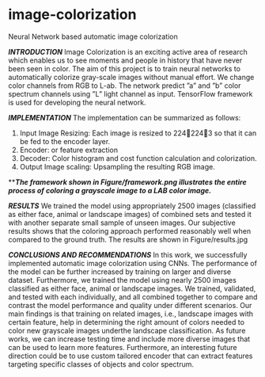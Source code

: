 # image-colorization
Neural Network based automatic image colorization

***INTRODUCTION***
Image Colorization is an exciting active area of research which enables us to see moments and people in history that have never been seen in color. The aim of this project is to train neural networks to automatically colorize gray-scale images without manual effort. We change color channels from RGB to L-ab. The network predict ”a” and ”b” color spectrum channels using ”L” light channel as input. TensorFlow framework is used for developing the neural network.


***IMPLEMENTATION***
The implementation can be summarized as follows:
1) Input Image Resizing: Each image is resized to 2242243 so that it can be fed to the encoder layer.
2) Encoder: or feature extraction
3) Decoder: Color histogram and cost function calculation and colorization.
4) Output Image scaling: Upsampling the resulting RGB image.

*****The framework shown in Figure/framework.png illustrates the entire process of coloring a grayscale image to a LAB color image.***


***RESULTS***
We trained the model using appropriately 2500 images (classified as either face, animal or landscape images) of combined sets and tested it with another separate small sample of unseen images. Our subjective results shows that the coloring approach performed reasonably well when compared to the ground truth. The results are shown in Figure/results.jpg

***CONCLUSIONS AND RECOMMENDATIONS***
In this work, we successfully implemented automatic image colorization using CNNs. The performance of the model can be further increased by training on larger and diverse dataset. Furthermore, we trained the model using nearly 2500 images classified as either face, animal or landscape images. We trained, validated, and tested with each individually, and all combined together to compare and contrast the model performance and quality under different scenarios. Our main findings is that training on related images, i.e., landscape images with certain feature, help in determining the right amount of colors needed to color new grayscale images underthe landscape classification.
As future works, we can increase testing time and include more diverse images that can be used to learn more features. Furthermore, an interesting future direction could be to use custom tailored encoder that can extract features targeting specific classes of objects and color spectrum.

